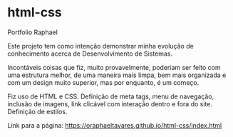 # html-css
 Portfolio Raphael

Este projeto tem como intenção demonstrar minha evolução de conhecimento acerca de Desenvolvimento de Sistemas.

Incontáveis coisas que fiz, muito provavelmente, poderiam ser feito com uma estrutura melhor, de uma maneira mais limpa, bem mais organizada e com um design muito superior, mas por enquanto, é um começo.

Fiz uso de HTML e CSS. 
Definição de meta tags, menu de navegação, inclusão de imagens, link clicável com interação dentro e fora do site.
Definição de estilos.

Link para a página:
https://oraphaeltavares.github.io/html-css/index.html
